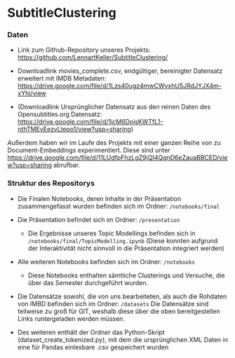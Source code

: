 # SubtitleClustering

### Daten

* Link zum Github-Repository unseres Projekts: https://github.com/LennartKeller/SubtitleClustering/

* Downloadlink movies_complete.csv, endgültiger, bereinigter Datensatz erweitert mit IMDB Metadaten: https://drive.google.com/file/d/1Lzs40ugz4mwCWyxhU5JRdJYJX4m-xYhi/view


* (Downloadlink Ursprünglicher Datensatz aus den reinen Daten des Opensubtitles.org Datensatz: https://drive.google.com/file/d/1icM6DojsKWTfL1-nthTMEvEezvLtepo1/view?usp=sharing)

*A*ußerdem haben wir im Laufe des Projekts mit einer ganzen Reihe von zu Document-Embeddings experimentiert. Diese sind unter https://drive.google.com/file/d/11LUdfpFhzLgZ9jQI4QgnD6eZauaBBCED/view?usp=sharing abrufbar.

### Struktur des Repositorys

* Die Finalen Notebooks, deren Inhalte in der Präsentation zusammengefasst wurden befinden sich im Ordner: ```/notebooks/final```

* Die Präsentation befindet sich im Ordner: ```/presentation```
  * Die Ergebnisse unseres Topic Modellings befinden sich in ```/notebooks/final/TopicModelling.ipynb``` (Diese konnten aufgrund der Interaktivität nicht sinnvoll in die Präsentation integriert werden)

* Alle weiteren Notebooks befinden sich im Ordner: ```/notebooks```
  * Diese Notebooks enthalten sämtliche Clusterings und Versuche, die über das Semester durchgeführt wurden.

* Die Datensätze sowohl, die von uns bearbeiteten, als auch die Rohdaten von IMBD befinden sich im Ordner: ```/datasets```
Die Datensätze sind teilweise zu groß für GIT, weshalb diese über die oben bereitgestellen Links runtergeladen werden müssen.

* Des weiteren enthält der Ordner das Python-Skript (dataset_create_tokenized.py), mit dem die ursprünglichen XML Daten in eine für Pandas einlesbare .csv gespeichert wurden
